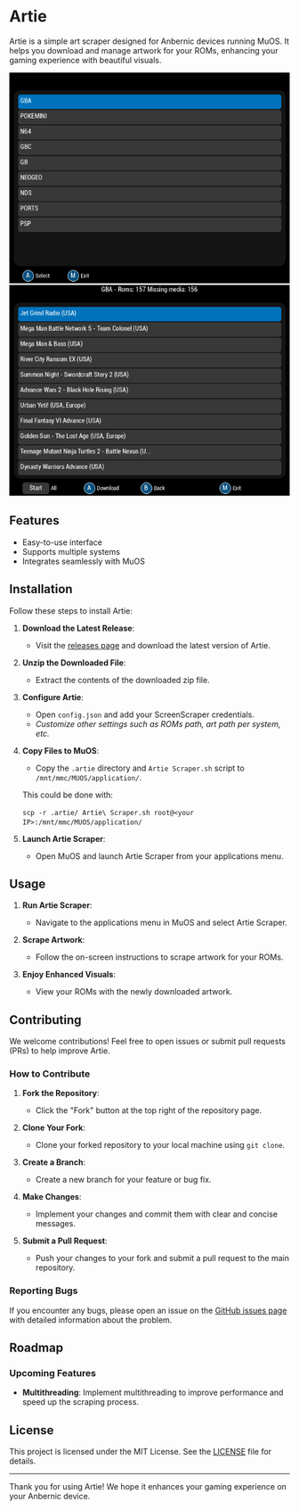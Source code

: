 # Artie

Artie is a simple art scraper designed for Anbernic devices running MuOS. It helps you download and manage artwork for your ROMs, enhancing your gaming experience with beautiful visuals.

![Artie Screenshot 1](artie1.png)
![Artie Screenshot 2](artie2.png)

## Features

- Easy-to-use interface
- Supports multiple systems
- Integrates seamlessly with MuOS

## Installation

Follow these steps to install Artie:

1. **Download the Latest Release**:

   - Visit the [releases page](https://github.com/milouk/artie/releases) and download the latest version of Artie.

2. **Unzip the Downloaded File**:

   - Extract the contents of the downloaded zip file.

3. **Configure Artie**:

   - Open `config.json` and add your ScreenScraper credentials.
   - *Customize other settings such as ROMs path, art path per system, etc.*

4. **Copy Files to MuOS**:

   - Copy the `.artie` directory and `Artie Scraper.sh` script to `/mnt/mmc/MUOS/application/`.

   This could be done with:

   `scp -r .artie/ Artie\ Scraper.sh root@<your IP>:/mnt/mmc/MUOS/application/`

5. **Launch Artie Scraper**:
   - Open MuOS and launch Artie Scraper from your applications menu.

## Usage

1. **Run Artie Scraper**:

   - Navigate to the applications menu in MuOS and select Artie Scraper.

2. **Scrape Artwork**:

   - Follow the on-screen instructions to scrape artwork for your ROMs.

3. **Enjoy Enhanced Visuals**:
   - View your ROMs with the newly downloaded artwork.

## Contributing

We welcome contributions! Feel free to open issues or submit pull requests (PRs) to help improve Artie.

### How to Contribute

1. **Fork the Repository**:

   - Click the "Fork" button at the top right of the repository page.

2. **Clone Your Fork**:

   - Clone your forked repository to your local machine using `git clone`.

3. **Create a Branch**:

   - Create a new branch for your feature or bug fix.

4. **Make Changes**:

   - Implement your changes and commit them with clear and concise messages.

5. **Submit a Pull Request**:
   - Push your changes to your fork and submit a pull request to the main repository.

### Reporting Bugs

If you encounter any bugs, please open an issue on the [GitHub issues page](https://github.com/milouk/artie/issues) with detailed information about the problem.

## Roadmap

### Upcoming Features

- **Multithreading**: Implement multithreading to improve performance and speed up the scraping process.

## License

This project is licensed under the MIT License. See the [LICENSE](LICENSE) file for details.

---

Thank you for using Artie! We hope it enhances your gaming experience on your Anbernic device.
